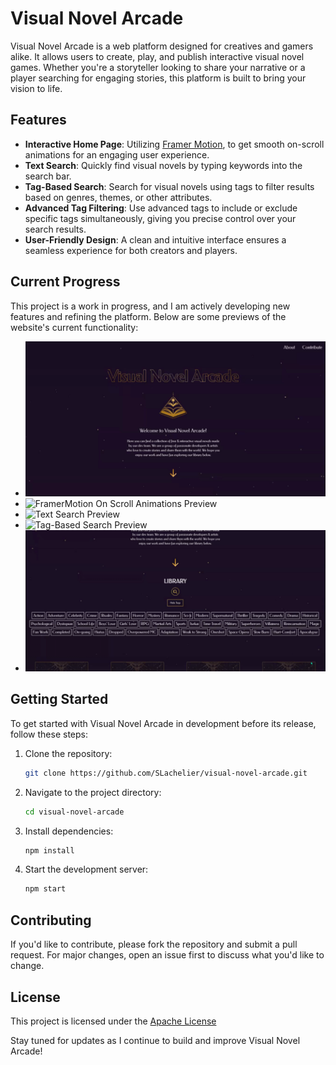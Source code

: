 # Visual Novel Arcade

Visual Novel Arcade is a web platform designed for creatives and gamers alike. It allows users to create, play, and publish interactive visual novel games. Whether you're a storyteller looking to share your narrative or a player searching for engaging stories, this platform is built to bring your vision to life.

## Features

- **Interactive Home Page**: Utilizing [Framer Motion](https://www.framer.com/motion/), to get smooth on-scroll animations for an engaging user experience.
- **Text Search**: Quickly find visual novels by typing keywords into the search bar.
- **Tag-Based Search**: Search for visual novels using tags to filter results based on genres, themes, or other attributes.
- **Advanced Tag Filtering**: Use advanced tags to include or exclude specific tags simultaneously, giving you precise control over your search results.
- **User-Friendly Design**: A clean and intuitive interface ensures a seamless experience for both creators and players.

## Current Progress

This project is a work in progress, and I am actively developing new features and refining the platform. Below are some previews of the website's current functionality:

- ![Animated Home Page Preview](public\homepage.gif)
- ![FramerMotion On Scroll Animations Preview](public\scroll-anim.gif)
- ![Text Search Preview](public\text-search.gif)
- ![Tag-Based Search Preview](public\tag-toggling.gif)
- ![Advanced Tag Filtering Preview](public\tag-inclusion-exclusion.gif)

## Getting Started

To get started with Visual Novel Arcade in development before its release, follow these steps:

1. Clone the repository:

   ```bash
   git clone https://github.com/SLachelier/visual-novel-arcade.git
   ```

2. Navigate to the project directory:

   ```bash
   cd visual-novel-arcade
   ```

3. Install dependencies:

   ```bash
   npm install
   ```

4. Start the development server:

   ```bash
   npm start
   ```

## Contributing

If you'd like to contribute, please fork the repository and submit a pull request. For major changes, open an issue first to discuss what you'd like to change.

## License

This project is licensed under the [Apache License](LICENSE)

Stay tuned for updates as I continue to build and improve Visual Novel Arcade!

